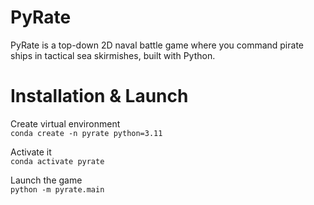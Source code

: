 # PyRate
PyRate is a top-down 2D naval battle game where you command pirate ships in tactical sea skirmishes, built with Python.

# Installation & Launch
  
Create virtual environment  
```conda create -n pyrate python=3.11```  
  
Activate it  
```conda activate pyrate```
  
Launch the game  
```python -m pyrate.main```
